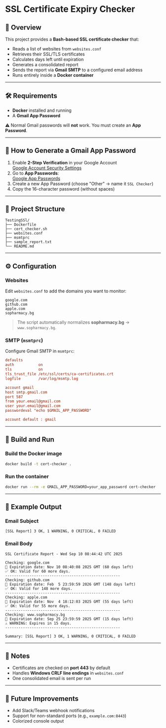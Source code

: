 # SSL Certificate Expiry Checker

## 📌 Overview
This project provides a **Bash-based SSL certificate checker** that:

- Reads a list of websites from `websites.conf`
- Retrieves their SSL/TLS certificates
- Calculates days left until expiration
- Generates a consolidated report
- Sends the report via **Gmail SMTP** to a configured email address
- Runs entirely inside a **Docker container**

---

## 🛠 Requirements
- **Docker** installed and running
- A **Gmail App Password**

⚠️ Normal Gmail passwords will **not** work. You must create an **App Password**.

---

## 🔑 How to Generate a Gmail App Password
1. Enable **2-Step Verification** in your Google Account  
   [Google Account Security Settings](https://myaccount.google.com/security)
2. Go to **App Passwords**:  
   [Google App Passwords](https://myaccount.google.com/apppasswords)
3. Create a new App Password (choose "Other" → name it `SSL Checker`)
4. Copy the 16-character password (without spaces)

---

## 📂 Project Structure
```text
TestingSSl/
├── Dockerfile
├── cert_checker.sh
├── websites.conf
├── msmtprc
├── sample_report.txt
└── README.md
```

---

## ⚙️ Configuration

### Websites
Edit `websites.conf` to add the domains you want to monitor:

```text
google.com
github.com
apple.com
sopharmacy.bg
```

> The script automatically normalizes **sopharmacy.bg** → `www.sopharmacy.bg`.

### SMTP (`msmtprc`)
Configure Gmail SMTP in `msmtprc`:

```ini
defaults
auth           on
tls            on
tls_trust_file /etc/ssl/certs/ca-certificates.crt
logfile        /var/log/msmtp.log

account gmail
host smtp.gmail.com
port 587
from your.email@gmail.com
user your.email@gmail.com
passwordeval "echo $GMAIL_APP_PASSWORD"

account default : gmail
```

---

## 🚀 Build and Run

### Build the Docker image
```bash
docker build -t cert-checker .
```

### Run the container
```bash
docker run --rm -e GMAIL_APP_PASSWORD=your_app_password cert-checker
```

---

## 📧 Example Output

### Email Subject
```text
[SSL Report] 3 OK, 1 WARNING, 0 CRITICAL, 0 FAILED
```

### Email Body
```text
SSL Certificate Report - Wed Sep 10 08:44:42 UTC 2025

Checking: google.com
🔑 Expiration date: Nov 10 08:40:08 2025 GMT (60 days left)
✅ OK: Valid for 60 more days.
----------------------------------------------------
Checking: github.com
🔑 Expiration date: Feb  5 23:59:59 2026 GMT (148 days left)
✅ OK: Valid for 148 more days.
----------------------------------------------------
Checking: apple.com
🔑 Expiration date: Nov  4 18:12:03 2025 GMT (55 days left)
✅ OK: Valid for 55 more days.
----------------------------------------------------
Checking: www.sopharmacy.bg
🔑 Expiration date: Sep 25 23:59:59 2025 GMT (15 days left)
⚠️ WARNING: Expires in 15 days.
----------------------------------------------------

Summary: [SSL Report] 3 OK, 1 WARNING, 0 CRITICAL, 0 FAILED
```

---

## 📝 Notes
- Certificates are checked on **port 443** by default
- Handles **Windows CRLF line endings** in `websites.conf`
- One consolidated email is sent per run

---

## 🔮 Future Improvements
- Add Slack/Teams webhook notifications
- Support for non-standard ports (e.g., `example.com:8443`)
- Colorized console output
